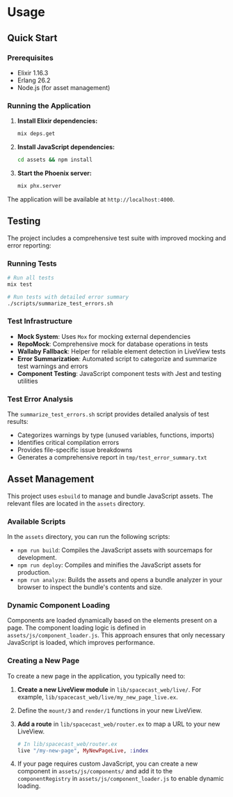 # Usage

## Quick Start

### Prerequisites

- Elixir 1.16.3
- Erlang 26.2
- Node.js (for asset management)

### Running the Application

1. **Install Elixir dependencies:**

   ```sh
   mix deps.get
   ```

2. **Install JavaScript dependencies:**

   ```sh
   cd assets && npm install
   ```

3. **Start the Phoenix server:**

   ```sh
   mix phx.server
   ```

The application will be available at `http://localhost:4000`.

## Testing

The project includes a comprehensive test suite with improved mocking and error reporting:

### Running Tests

```sh
# Run all tests
mix test

# Run tests with detailed error summary
./scripts/summarize_test_errors.sh
```

### Test Infrastructure

- **Mock System**: Uses `Mox` for mocking external dependencies
- **RepoMock**: Comprehensive mock for database operations in tests
- **Wallaby Fallback**: Helper for reliable element detection in LiveView tests
- **Error Summarization**: Automated script to categorize and summarize test warnings and errors
- **Component Testing**: JavaScript component tests with Jest and testing utilities

### Test Error Analysis

The `summarize_test_errors.sh` script provides detailed analysis of test results:

- Categorizes warnings by type (unused variables, functions, imports)
- Identifies critical compilation errors
- Provides file-specific issue breakdowns
- Generates a comprehensive report in `tmp/test_error_summary.txt`

## Asset Management

This project uses `esbuild` to manage and bundle JavaScript assets. The relevant files are located in the `assets` directory.

### Available Scripts

In the `assets` directory, you can run the following scripts:

- `npm run build`: Compiles the JavaScript assets with sourcemaps for development.
- `npm run deploy`: Compiles and minifies the JavaScript assets for production.
- `npm run analyze`: Builds the assets and opens a bundle analyzer in your browser to inspect the bundle's contents and size.

### Dynamic Component Loading

Components are loaded dynamically based on the elements present on a page. The component loading logic is defined in `assets/js/component_loader.js`. This approach ensures that only necessary JavaScript is loaded, which improves performance.

### Creating a New Page

To create a new page in the application, you typically need to:

1. **Create a new LiveView module** in `lib/spacecast_web/live/`. For example, `lib/spacecast_web/live/my_new_page_live.ex`.
2. Define the `mount/3` and `render/1` functions in your new LiveView.
3. **Add a route** in `lib/spacecast_web/router.ex` to map a URL to your new LiveView.

    ```elixir
    # In lib/spacecast_web/router.ex
    live "/my-new-page", MyNewPageLive, :index
    ```

4. If your page requires custom JavaScript, you can create a new component in `assets/js/components/` and add it to the `componentRegistry` in `assets/js/component_loader.js` to enable dynamic loading.
